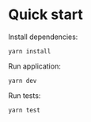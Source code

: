 # Quick start

Install dependencies:

```yarn install```

Run application:

```yarn dev```

Run tests:

```yarn test```


